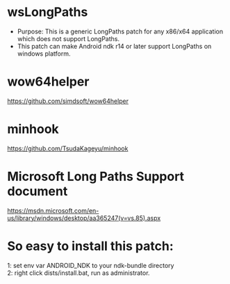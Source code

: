 # wsLongPaths
* Purpose: This is a generic LongPaths patch for any x86/x64 application which does not support LongPaths.
* This patch can make Android ndk r14 or later support LongPaths on windows platform.
  
# wow64helper
https://github.com/simdsoft/wow64helper
  
# minhook
https://github.com/TsudaKageyu/minhook
  
# Microsoft Long Paths Support document
https://msdn.microsoft.com/en-us/library/windows/desktop/aa365247(v=vs.85).aspx
  
  
# So easy to install this patch:  
1: set env var ANDROID_NDK to your ndk-bundle directory  
2: right click dists/install.bat, run as administrator.  
